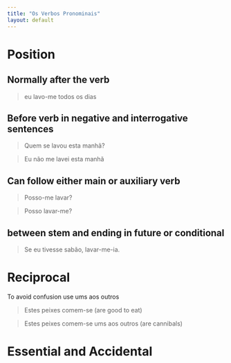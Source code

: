 ```yaml
---
title: "Os Verbos Pronominais"
layout: default
---
```


# Position

## Normally after the verb

> eu lavo-me todos os dias

## Before verb in negative and interrogative sentences
 
> Quem se lavou esta manhã?

> Eu não me lavei esta manhã

## Can follow either main or auxiliary verb

> Posso-me lavar?

> Posso lavar-me?

## between stem and ending in future or conditional


> Se eu tivesse sabão, lavar-me-ia.


# Reciprocal

To avoid confusion use ums aos outros

> Estes peixes comem-se (are good to eat)

> Estes peixes comem-se ums aos outros (are cannibals)

# Essential and Accidental